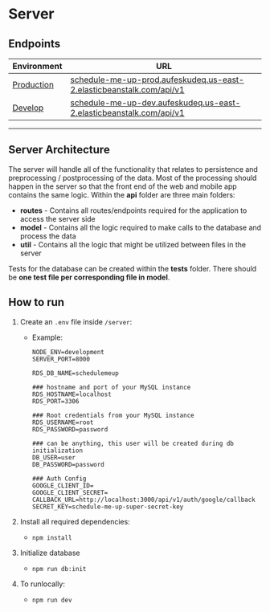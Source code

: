 # Server

## Endpoints

| Environment | URL                                                          |
| ----------- | ------------------------------------------------------------ |
| [Production](http://schedule-me-up-prod.aufeskudeq.us-east-2.elasticbeanstalk.com/api/)  | [schedule-me-up-prod.aufeskudeq.us-east-2.elasticbeanstalk.com/api/v1](http://schedule-me-up-prod.aufeskudeq.us-east-2.elasticbeanstalk.com/api/v1) |
| [Develop](http://schedule-me-up-dev.aufeskudeq.us-east-2.elasticbeanstalk.com/api/)     | [schedule-me-up-dev.aufeskudeq.us-east-2.elasticbeanstalk.com/api/v1](http://schedule-me-up-dev.aufeskudeq.us-east-2.elasticbeanstalk.com/api/v1) |

---
## Server Architecture
The server will handle all of the functionality that relates to persistence and preprocessing / postprocessing of the data. Most of the processing should happen in the server so that the front end of the web and mobile app contains the same logic. Within the **api** folder are three main folders:
* **routes** - Contains all routes/endpoints required for the application to access the server side
* **model** - Contains all the logic required to make calls to the database and process the data
* **util** - Contains all the logic that might be utilized between files in the server

Tests for the database can be created within the **tests** folder. There should be **one test file per corresponding file in model**. 

## How to run
1. Create an `.env` file inside `/server`:

   - Example:
        ```
        NODE_ENV=development
        SERVER_PORT=8000
        
        RDS_DB_NAME=schedulemeup
        
        ### hostname and port of your MySQL instance
        RDS_HOSTNAME=localhost
        RDS_PORT=3306
        
        ### Root credentials from your MySQL instance
        RDS_USERNAME=root
        RDS_PASSWORD=password
        
        ### can be anything, this user will be created during db initialization
        DB_USER=user
        DB_PASSWORD=password

        ### Auth Config
        GOOGLE_CLIENT_ID=
        GOOGLE_CLIENT_SECRET=
        CALLBACK_URL=http://localhost:3000/api/v1/auth/google/callback
        SECRET_KEY=schedule-me-up-super-secret-key
        ```

2. Install all required dependencies:
   -  `npm install`

3. Initialize database
   - `npm run db:init`
4. To runlocally:
   - `npm run dev`
